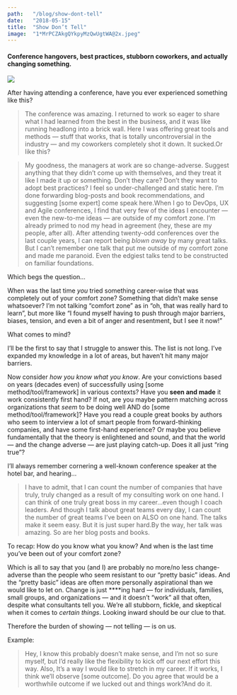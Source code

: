 ```yaml
---
path:	"/blog/show-dont-tell"
date:	"2018-05-15"
title:	"Show Don’t Tell"
image:	"1*MrPCZAkgQYkpyMzQwUgtWA@2x.jpeg"
---
```


#### Conference hangovers, best practices, stubborn coworkers, and actually changing something.

![](/images/1*MrPCZAkgQYkpyMzQwUgtWA@2x.jpeg)

After having attending a conference, have you ever experienced something like this?


> The conference was amazing. I returned to work so eager to share what I had learned from the best in the business, and it was like running headlong into a brick wall. Here I was offering great tools and methods — stuff that works, that is totally uncontroversial in the industry — and my coworkers completely shot it down. It sucked.Or like this?


> My goodness, the managers at work are so change-adverse. Suggest anything that they didn’t come up with themselves, and they treat it like I made it up or something. Don’t they care? Don’t they want to adopt best practices? I feel so under-challenged and static here. I’m done forwarding blog-posts and book recommendations, and suggesting [some expert] come speak here.When I go to DevOps, UX and Agile conferences, I find that very few of the ideas I encounter — even the new-to-me ideas — are outside of my comfort zone. I’m already primed to nod my head in agreement (hey, these are my people, after all). After attending twenty-odd conferences over the last couple years, I can report being *blown away* by many great talks. But I can’t remember one talk that put me outside of my comfort zone and made me paranoid. Even the edgiest talks tend to be constructed on familiar foundations.

Which begs the question…

When was the last time *you* tried something career-wise that was completely out of your comfort zone? Something that didn’t make sense whatsoever? I’m not talking “comfort zone” as in “oh, that was really hard to learn”, but more like “I found myself having to push through major barriers, biases, tension, and even a bit of anger and resentment, but I see it now!”

What comes to mind?

I’ll be the first to say that I struggle to answer this. The list is not long. I’ve expanded my knowledge in a lot of areas, but haven’t hit many major barriers.

Now consider *how you know what you know*. Are your convictions based on years (decades even) of successfully using [some method/tool/framework] in various contexts? Have you **seen and made** it work consistently first hand? If not, are you maybe pattern matching across organizations that *seem* to be doing well AND do [some method/tool/framework]? Have you read a couple great books by authors who seem to interview a lot of smart people from forward-thinking companies, and have some first-hand experience? Or maybe you believe fundamentally that the theory is enlightened and sound, and that the world — and the change adverse — are just playing catch-up. Does it all just “ring true”?

I’ll always remember cornering a well-known conference speaker at the hotel bar, and hearing…


> I have to admit, that I can count the number of companies that have truly, truly changed as a result of my consulting work on one hand. I can think of one truly great boss in my career…even though I coach leaders. And though I talk about great teams every day, I can count the number of great teams I’ve been on ALSO on one hand. The talks make it seem easy. But it is just super hard.By the way, her talk was amazing. So are her blog posts and books.

To recap: How do you know what you know? And when is the last time you’ve been out of your comfort zone?

Which is all to say that you (and I) are probably no more/no less change-adverse than the people who seem resistant to our “pretty basic” ideas. And the “pretty basic” ideas are often more personally aspirational than we would like to let on. Change is just ****ing hard — for individuals, families, small groups, and organizations — and it doesn’t “work” all that often, despite what consultants tell you. We’re all stubborn, fickle, and skeptical when it comes to *certain things*. Looking inward should be our clue to that.

Therefore the burden of showing — not telling — is on us.

Example:


> Hey, I know this probably doesn’t make sense, and I’m not so sure myself, but I’d really like the flexibility to kick off our next effort this way. Also, It’s a way I would like to stretch in my career. If it works, I think we’ll observe [some outcome]. Do you agree that would be a worthwhile outcome if we lucked out and things work?And do it.

